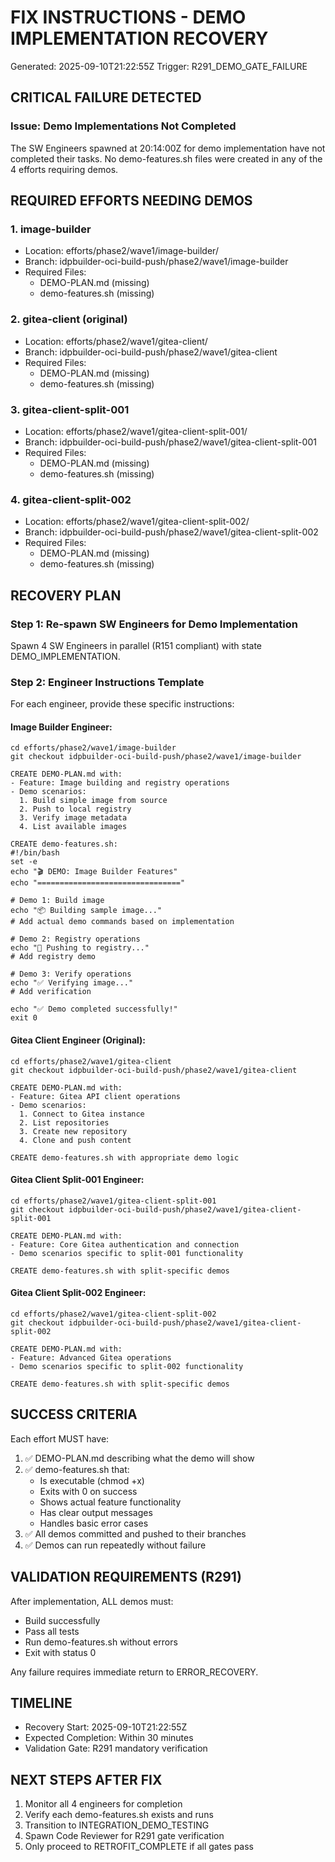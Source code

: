 # FIX INSTRUCTIONS - DEMO IMPLEMENTATION RECOVERY
Generated: 2025-09-10T21:22:55Z
Trigger: R291_DEMO_GATE_FAILURE

## CRITICAL FAILURE DETECTED

### Issue: Demo Implementations Not Completed
The SW Engineers spawned at 20:14:00Z for demo implementation have not completed their tasks.
No demo-features.sh files were created in any of the 4 efforts requiring demos.

## REQUIRED EFFORTS NEEDING DEMOS

### 1. image-builder
- Location: efforts/phase2/wave1/image-builder/
- Branch: idpbuilder-oci-build-push/phase2/wave1/image-builder
- Required Files:
  - DEMO-PLAN.md (missing)
  - demo-features.sh (missing)

### 2. gitea-client (original)
- Location: efforts/phase2/wave1/gitea-client/
- Branch: idpbuilder-oci-build-push/phase2/wave1/gitea-client
- Required Files:
  - DEMO-PLAN.md (missing)
  - demo-features.sh (missing)

### 3. gitea-client-split-001
- Location: efforts/phase2/wave1/gitea-client-split-001/
- Branch: idpbuilder-oci-build-push/phase2/wave1/gitea-client-split-001
- Required Files:
  - DEMO-PLAN.md (missing)
  - demo-features.sh (missing)

### 4. gitea-client-split-002
- Location: efforts/phase2/wave1/gitea-client-split-002/
- Branch: idpbuilder-oci-build-push/phase2/wave1/gitea-client-split-002
- Required Files:
  - DEMO-PLAN.md (missing)
  - demo-features.sh (missing)

## RECOVERY PLAN

### Step 1: Re-spawn SW Engineers for Demo Implementation
Spawn 4 SW Engineers in parallel (R151 compliant) with state DEMO_IMPLEMENTATION.

### Step 2: Engineer Instructions Template

For each engineer, provide these specific instructions:

#### Image Builder Engineer:
```
cd efforts/phase2/wave1/image-builder
git checkout idpbuilder-oci-build-push/phase2/wave1/image-builder

CREATE DEMO-PLAN.md with:
- Feature: Image building and registry operations
- Demo scenarios:
  1. Build simple image from source
  2. Push to local registry
  3. Verify image metadata
  4. List available images

CREATE demo-features.sh:
#!/bin/bash
set -e
echo "🎬 DEMO: Image Builder Features"
echo "================================"

# Demo 1: Build image
echo "📦 Building sample image..."
# Add actual demo commands based on implementation

# Demo 2: Registry operations
echo "🚀 Pushing to registry..."
# Add registry demo

# Demo 3: Verify operations
echo "✅ Verifying image..."
# Add verification

echo "✅ Demo completed successfully!"
exit 0
```

#### Gitea Client Engineer (Original):
```
cd efforts/phase2/wave1/gitea-client
git checkout idpbuilder-oci-build-push/phase2/wave1/gitea-client

CREATE DEMO-PLAN.md with:
- Feature: Gitea API client operations
- Demo scenarios:
  1. Connect to Gitea instance
  2. List repositories
  3. Create new repository
  4. Clone and push content

CREATE demo-features.sh with appropriate demo logic
```

#### Gitea Client Split-001 Engineer:
```
cd efforts/phase2/wave1/gitea-client-split-001
git checkout idpbuilder-oci-build-push/phase2/wave1/gitea-client-split-001

CREATE DEMO-PLAN.md with:
- Feature: Core Gitea authentication and connection
- Demo scenarios specific to split-001 functionality

CREATE demo-features.sh with split-specific demos
```

#### Gitea Client Split-002 Engineer:
```
cd efforts/phase2/wave1/gitea-client-split-002
git checkout idpbuilder-oci-build-push/phase2/wave1/gitea-client-split-002

CREATE DEMO-PLAN.md with:
- Feature: Advanced Gitea operations
- Demo scenarios specific to split-002 functionality

CREATE demo-features.sh with split-specific demos
```

## SUCCESS CRITERIA

Each effort MUST have:
1. ✅ DEMO-PLAN.md describing what the demo will show
2. ✅ demo-features.sh that:
   - Is executable (chmod +x)
   - Exits with 0 on success
   - Shows actual feature functionality
   - Has clear output messages
   - Handles basic error cases
3. ✅ All demos committed and pushed to their branches
4. ✅ Demos can run repeatedly without failure

## VALIDATION REQUIREMENTS (R291)

After implementation, ALL demos must:
- Build successfully
- Pass all tests
- Run demo-features.sh without errors
- Exit with status 0

Any failure requires immediate return to ERROR_RECOVERY.

## TIMELINE
- Recovery Start: 2025-09-10T21:22:55Z
- Expected Completion: Within 30 minutes
- Validation Gate: R291 mandatory verification

## NEXT STEPS AFTER FIX
1. Monitor all 4 engineers for completion
2. Verify each demo-features.sh exists and runs
3. Transition to INTEGRATION_DEMO_TESTING
4. Spawn Code Reviewer for R291 gate verification
5. Only proceed to RETROFIT_COMPLETE if all gates pass